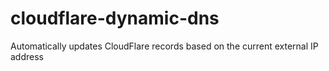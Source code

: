 # cloudflare-dynamic-dns
Automatically updates CloudFlare records based on the current external IP address
